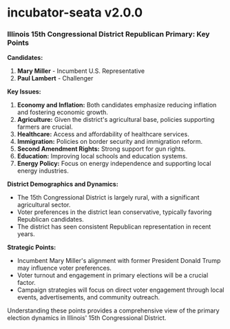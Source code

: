 # incubator-seata v2.0.0
### Illinois 15th Congressional District Republican Primary: Key Points

**Candidates:**
1. **Mary Miller** - Incumbent U.S. Representative
2. **Paul Lambert** - Challenger

**Key Issues:**
1. **Economy and Inflation:** Both candidates emphasize reducing inflation and fostering economic growth.
2. **Agriculture:** Given the district's agricultural base, policies supporting farmers are crucial.
3. **Healthcare:** Access and affordability of healthcare services.
4. **Immigration:** Policies on border security and immigration reform.
5. **Second Amendment Rights:** Strong support for gun rights.
6. **Education:** Improving local schools and education systems.
7. **Energy Policy:** Focus on energy independence and supporting local energy industries.

**District Demographics and Dynamics:**
- The 15th Congressional District is largely rural, with a significant agricultural sector.
- Voter preferences in the district lean conservative, typically favoring Republican candidates.
- The district has seen consistent Republican representation in recent years.

**Strategic Points:**
- Incumbent Mary Miller's alignment with former President Donald Trump may influence voter preferences.
- Voter turnout and engagement in primary elections will be a crucial factor.
- Campaign strategies will focus on direct voter engagement through local events, advertisements, and community outreach.

Understanding these points provides a comprehensive view of the primary election dynamics in Illinois' 15th Congressional District.